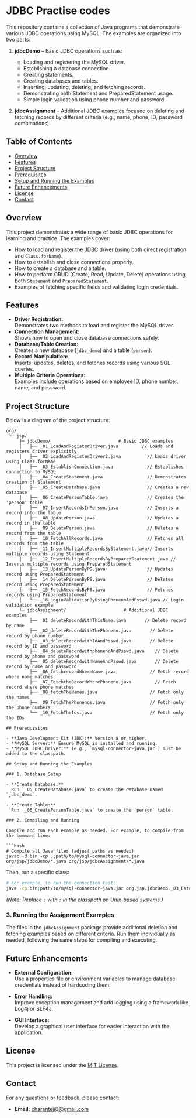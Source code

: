 # JDBC Practise codes

This repository contains a collection of Java programs that demonstrate various JDBC operations using MySQL. The examples are organized into two parts:

1. **jdbcDemo** – Basic JDBC operations such as:
   - Loading and registering the MySQL driver.
   - Establishing a database connection.
   - Creating statements.
   - Creating databases and tables.
   - Inserting, updating, deleting, and fetching records.
   - Demonstrating both Statement and PreparedStatement usage.
   - Simple login validation using phone number and password.

2. **jdbcAssignment** – Additional JDBC examples focused on deleting and fetching records by different criteria (e.g., name, phone, ID, password combinations).

## Table of Contents

- [Overview](#overview)
- [Features](#features)
- [Project Structure](#project-structure)
- [Prerequisites](#prerequisites)
- [Setup and Running the Examples](#setup-and-running-the-examples)
- [Future Enhancements](#future-enhancements)
- [License](#license)
- [Contact](#contact)

## Overview

This project demonstrates a wide range of basic JDBC operations for learning and practice. The examples cover:
- How to load and register the JDBC driver (using both direct registration and `Class.forName`).
- How to establish and close connections properly.
- How to create a database and a table.
- How to perform CRUD (Create, Read, Update, Delete) operations using both `Statement` and `PreparedStatement`.
- Examples of fetching specific fields and validating login credentials.

## Features

- **Driver Registration:**  
  Demonstrates two methods to load and register the MySQL driver.
- **Connection Management:**  
  Shows how to open and close database connections safely.
- **Database/Table Creation:**  
  Creates a new database (`jdbc_demo`) and a table (`person`).
- **Record Manipulation:**  
  Inserts, updates, deletes, and fetches records using various SQL queries.
- **Multiple Criteria Operations:**  
  Examples include operations based on employee ID, phone number, name, and password.

## Project Structure

Below is a diagram of the project structure:

```plaintext
org/
 └─ jsp/
     ├─ jdbcDemo/                          # Basic JDBC examples
     │   ├── _01_LoadAndRegisterDriver.java         // Loads and registers driver explicitly
     │   ├── _02_LoadAndRegisterDriver2.java          // Loads driver using Class.forName
     │   ├── _03_EstablishConnection.java             // Establishes connection to MySQL
     │   ├── _04_CreateStatement.java                 // Demonstrates creation of Statement
     │   ├── _05_CreateDatabase.java                  // Creates a new database
     │   ├── _06_CreatePersonTable.java               // Creates the 'person' table
     │   ├── _07_InsertRecordsInPerson.java           // Inserts a record into the table
     │   ├── _08_UpdatePerson.java                    // Updates a record in the table
     │   ├── _09_DeletePerson.java                    // Deletes a record from the table
     │   ├── _10_FetchAllRecords.java                 // Fetches all records from the table
     │   ├── _11_InsertMultipleRecordsByStatement.java// Inserts multiple records using Statement
     │   ├── _12_InsertMultipleRecordsByPreparedStatement.java // Inserts multiple records using PreparedStatement
     │   ├── _13_UpdatePersonByPS.java                // Updates record using PreparedStatement
     │   ├── _14_DeletePersonByPS.java                // Deletes record using PreparedStatement
     │   ├── _15_FetchRecordsByPS.java                // Fetches records using PreparedStatement
     │   └── _16_LoginValidationByUsingPhonenoAndPsswd.java // Login validation example
     └─ jdbcAssignment/                      # Additional JDBC examples
         ├── _01_deleteRecordWithThisName.java       // Delete record by name
         ├── _02_deleteRecordWithThePhoneno.java       // Delete record by phone number
         ├── _03_deleteRecordwithIdAndPsswd.java       // Delete record by ID and password
         ├── _04_deleteRecordwithphonenoAndPsswd.java    // Delete record by phone and password
         ├── _05_deleteRecordwithNameAndPsswd.java       // Delete record by name and password
         ├── _06_fetchrecordWhereName.java             // Fetch record where name matches
         ├── _07_FetchtheRecordWherePhoneno.java         // Fetch record where phone matches
         ├── _08_fetchTheNames.java                    // Fetch only the names
         ├── _09_FetchThePhonenos.java                 // Fetch only the phone numbers
         └── _10_FetchTheIds.java                      // Fetch only the IDs

## Prerequisites

- **Java Development Kit (JDK):** Version 8 or higher.
- **MySQL Server:** Ensure MySQL is installed and running.
- **MySQL JDBC Driver:** (e.g., `mysql-connector-java.jar`) must be added to the classpath.

## Setup and Running the Examples

### 1. Database Setup

- **Create Database:**  
  Run `_05_CreateDatabase.java` to create the database named `jdbc_demo`.

- **Create Table:**  
  Run `_06_CreatePersonTable.java` to create the `person` table.

### 2. Compiling and Running

Compile and run each example as needed. For example, to compile from the command line:

```bash
# Compile all Java files (adjust paths as needed)
javac -d bin -cp .;path/to/mysql-connector-java.jar org/jsp/jdbcDemo/*.java org/jsp/jdbcAssignment/*.java
```

Then, run a specific class:

```bash
# For example, to run the connection test:
java -cp bin;path/to/mysql-connector-java.jar org.jsp.jdbcDemo._03_EstablishConnection
```

*(Note: Replace `;` with `:` in the classpath on Unix-based systems.)*

### 3. Running the Assignment Examples

The files in the `jdbcAssignment` package provide additional deletion and fetching examples based on different criteria. Run them individually as needed, following the same steps for compiling and executing.

## Future Enhancements

- **External Configuration:**  
  Use a properties file or environment variables to manage database credentials instead of hardcoding them.

- **Error Handling:**  
  Improve exception management and add logging using a framework like Log4j or SLF4J.

- **GUI Interface:**  
  Develop a graphical user interface for easier interaction with the application.

## License

This project is licensed under the [MIT License](LICENSE).

## Contact

For any questions or feedback, please contact:
- **Email:** [charantej@@gmail.com](mailto:charantej@gmail.com)
```.
